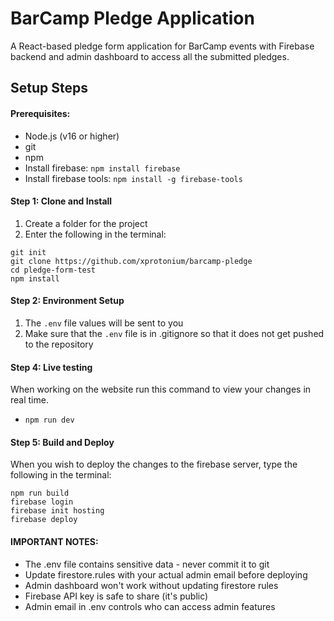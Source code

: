 # BarCamp Pledge Application

A React-based pledge form application for BarCamp events with Firebase backend and admin dashboard to access all the submitted pledges.

## Setup Steps

#### Prerequisites:

- Node.js (v16 or higher)
- git
- npm
- Install firebase: `npm install firebase`
- Install firebase tools: `npm install -g firebase-tools`

#### Step 1: Clone and Install

1. Create a folder for the project
2. Enter the following in the terminal:

```
git init
git clone https://github.com/xprotonium/barcamp-pledge
cd pledge-form-test
npm install
```

#### Step 2: Environment Setup

1. The `.env` file values will be sent to you
2. Make sure that the `.env` file is in .gitignore so that it does not get pushed to the repository

#### Step 4: Live testing

When working on the website run this command to view your changes in real time.

- `npm run dev`

#### Step 5: Build and Deploy

When you wish to deploy the changes to the firebase server, type the following in the terminal:

```
npm run build
firebase login
firebase init hosting
firebase deploy
```

#### IMPORTANT NOTES:

- The .env file contains sensitive data - never commit it to git
- Update firestore.rules with your actual admin email before deploying
- Admin dashboard won't work without updating firestore rules
- Firebase API key is safe to share (it's public)
- Admin email in .env controls who can access admin features
